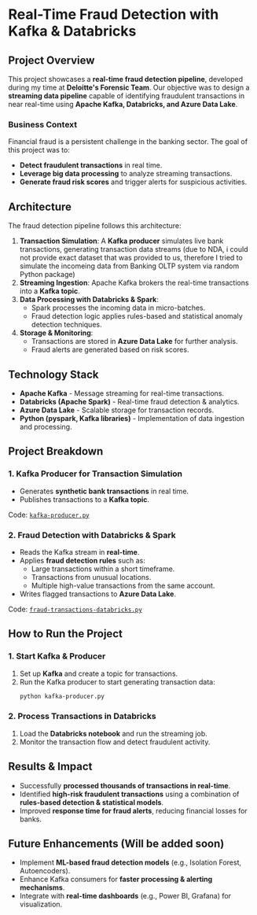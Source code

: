 # Real-Time Fraud Detection with Kafka & Databricks

## Project Overview
This project showcases a **real-time fraud detection pipeline**, developed during my time at **Deloitte's Forensic Team**. Our objective was to design a **streaming data pipeline** capable of identifying fraudulent transactions in near real-time using **Apache Kafka, Databricks, and Azure Data Lake**.

### **Business Context**
Financial fraud is a persistent challenge in the banking sector. The goal of this project was to:
- **Detect fraudulent transactions** in real time.
- **Leverage big data processing** to analyze streaming transactions.
- **Generate fraud risk scores** and trigger alerts for suspicious activities.

## **Architecture**
The fraud detection pipeline follows this architecture:

1. **Transaction Simulation**: A **Kafka producer** simulates live bank transactions, generating transaction data streams (due to NDA, i could not provide exact dataset that was provided to us, therefore I tried to simulate the incomeing data from Banking OLTP system via random Python package)
2. **Streaming Ingestion**: Apache Kafka brokers the real-time transactions into a **Kafka topic**.
3. **Data Processing with Databricks & Spark**:
   - Spark processes the incoming data in micro-batches.
   - Fraud detection logic applies rules-based and statistical anomaly detection techniques.
4. **Storage & Monitoring**:
   - Transactions are stored in **Azure Data Lake** for further analysis.
   - Fraud alerts are generated based on risk scores.

## **Technology Stack**
- **Apache Kafka** - Message streaming for real-time transactions.
- **Databricks (Apache Spark)** - Real-time fraud detection & analytics.
- **Azure Data Lake** - Scalable storage for transaction records.
- **Python (pyspark, Kafka libraries)** - Implementation of data ingestion and processing.

## **Project Breakdown**
### **1. Kafka Producer for Transaction Simulation**
- Generates **synthetic bank transactions** in real time.
- Publishes transactions to a **Kafka topic**.

Code: [`kafka-producer.py`](./kafka-producer.py)

### **2. Fraud Detection with Databricks & Spark**
- Reads the Kafka stream in **real-time**.
- Applies **fraud detection rules** such as:
  - Large transactions within a short timeframe.
  - Transactions from unusual locations.
  - Multiple high-value transactions from the same account.
- Writes flagged transactions to **Azure Data Lake**.

Code: [`fraud-transactions-databricks.py`](./fraud-transactions-databricks.py)

## **How to Run the Project**
### **1. Start Kafka & Producer**
1. Set up **Kafka** and create a topic for transactions.
2. Run the Kafka producer to start generating transaction data:
   ```bash
   python kafka-producer.py
   ```

### **2. Process Transactions in Databricks**
1. Load the **Databricks notebook** and run the streaming job.
2. Monitor the transaction flow and detect fraudulent activity.

## **Results & Impact**
- Successfully **processed thousands of transactions in real-time**.
- Identified **high-risk fraudulent transactions** using a combination of **rules-based detection & statistical models**.
- Improved **response time for fraud alerts**, reducing financial losses for banks.

## **Future Enhancements** (Will be added soon)
- Implement **ML-based fraud detection models** (e.g., Isolation Forest, Autoencoders).
- Enhance Kafka consumers for **faster processing & alerting mechanisms**.
- Integrate with **real-time dashboards** (e.g., Power BI, Grafana) for visualization.
